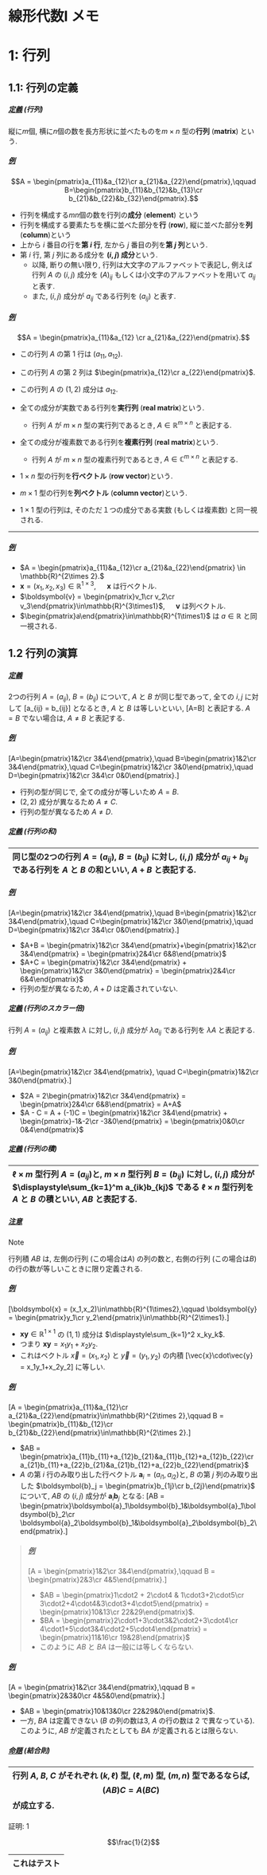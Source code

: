 # 線形代数I メモ
<a id="section1"></a>
# 1: 行列
<a id="section1-1"></a>
## 1.1: 行列の定義
##### <u>定義</u> (行列)
縦に$m$個, 横に$n$個の数を長方形状に並べたものを$m\times n$ 型の**行列** (**matrix**) という.

##### <u>例</u> 
$$A = \begin{pmatrix}a_{11}&a_{12}\cr a_{21}&a_{22}\end{pmatrix},\qquad B=\begin{pmatrix}b_{11}&b_{12}&b_{13}\cr b_{21}&b_{22}&b_{32}\end{pmatrix}.$$

* 行列を構成する$mn$個の数を行列の**成分** (**element**) という
* 行列を構成する要素たちを横に並べた部分を**行** (**row**), 縦に並べた部分を**列** (**column**)という
* 上から $i$ 番目の行を**第 $i$ 行**, 左から $j$ 番目の列を**第 $j$ 列**という.
* 第 $i$ 行, 第 $j$ 列にある成分を **$(i,j)$ 成分**という.
    * 以降, 断りの無い限り, 行列は大文字のアルファベットで表記し, 例えば行列 $A$ の $(i,j)$ 成分を $(A)_{ij}$ もしくは小文字のアルファベットを用いて $a_{ij}$ と表す. 
    * また, $(i,j)$ 成分が $a_{ij}$ である行列を $(a_{ij})$ と表す.

##### <u>例</u>
$$A = \begin{pmatrix}a_{11}&a_{12} \cr a_{21}&a_{22}\end{pmatrix}.$$
* この行列 $A$ の第 $1$ 行は $(a_{11},a_{12})$.
* この行列 $A$ の第 $2$ 列は $\begin{pmatrix}a_{12}\cr a_{22}\end{pmatrix}$.
* この行列 $A$ の $(1,2)$ 成分は $a_{12}$.

* 全ての成分が実数である行列を**実行列** (**real matrix**)という.
    * 行列 $A$ が $m\times n$ 型の実行列であるとき, $A\in \mathbb{R}^{m\times n}$ と表記する.
* 全ての成分が複素数である行列を**複素行列** (**real matrix**)という.
    * 行列 $A$ が $m\times n$ 型の複素行列であるとき, $A\in \mathbb{C}^{m\times n}$ と表記する.
* $1\times n$ 型の行列を**行ベクトル** (**row vector**)という.
* $m\times 1$ 型の行列を**列ベクトル** (**column vector**)という.
* $1\times 1$ 型の行列は, そのただ$１$つの成分である実数 (もしくは複素数) と同一視される.

---

##### <u>例</u>
* $A = \begin{pmatrix}a_{11}&a_{12}\cr a_{21}&a_{22}\end{pmatrix} \in \mathbb{R}^{2\times 2}.$
* $\boldsymbol{x} = (x_1,x_2,x_3)\in\mathbb{R}^{1\times3}$, &emsp; $\boldsymbol{x}$ は行ベクトル.
* $\boldsymbol{v} = \begin{pmatrix}v_1\cr v_2\cr v_3\end{pmatrix}\in\mathbb{R}^{3\times1}$, &emsp; $\boldsymbol{v}$ は列ベクトル.
* $\begin{pmatrix}a\end{pmatrix}\in\mathbb{R}^{1\times1}$ は $a\in\mathbb{R}$ と同一視される.

## 1.2 行列の演算
##### <u>定義</u>
$2$つの行列 $A=(a_{ij})$, $B=(b_{ij})$ について, $A$ と $B$ が同じ型であって, 全ての $i,j$ に対して \[a_{ij} = b_{ij}\] となるとき, $A$ と $B$ は等しいといい, \[A=B\] と表記する. $A=B$ でない場合は, $A\neq B$ と表記する.

##### <u>例</u>
\[A=\begin{pmatrix}1&2\cr 3&4\end{pmatrix},\quad B=\begin{pmatrix}1&2\cr 3&4\end{pmatrix},\quad C=\begin{pmatrix}1&2\cr 3&0\end{pmatrix},\quad D=\begin{pmatrix}1&2\cr 3&4\cr 0&0\end{pmatrix}.\]
* 行列の型が同じで, 全ての成分が等しいため $A=B$.
* $(2,2)$ 成分が異なるため $A\neq C$. 
* 行列の型が異なるため $A\neq D$.

##### <u>定義</u> (行列の和)
|同じ型の$2$つの行列 $A=(a_{ij})$, $B=(b_{ij})$ に対し, $(i,j)$ 成分が $a_{ij}+b_{ij}$ である行列を $A$ と $B$ の和といい, $A+B$ と表記する.|
|:---|
##### <u>例</u>
\[A=\begin{pmatrix}1&2\cr 3&4\end{pmatrix},\quad B=\begin{pmatrix}1&2\cr 3&4\end{pmatrix},\quad C=\begin{pmatrix}1&2\cr 3&0\end{pmatrix},\quad D=\begin{pmatrix}1&2\cr 3&4\cr 0&0\end{pmatrix}.\]
* $A+B = \begin{pmatrix}1&2\cr 3&4\end{pmatrix}+\begin{pmatrix}1&2\cr 3&4\end{pmatrix} = \begin{pmatrix}2&4\cr 6&8\end{pmatrix}$ 
* $A+C = \begin{pmatrix}1&2\cr 3&4\end{pmatrix} + \begin{pmatrix}1&2\cr 3&0\end{pmatrix} = \begin{pmatrix}2&4\cr 6&4\end{pmatrix}$
* 行列の型が異なるため, $A+D$ は定義されていない. 

##### <u>定義</u> (行列のスカラー倍)
行列 $A=(a_{ij})$ と複素数 $\lambda$ に対し, $(i,j)$ 成分が $\lambda a_{ij}$ である行列を $\lambda A$ と表記する.
##### <u>例</u>
\[A=\begin{pmatrix}1&2\cr 3&4\end{pmatrix}, \quad C=\begin{pmatrix}1&2\cr 3&0\end{pmatrix}.\]
* $2A = 2\begin{pmatrix}1&2\cr 3&4\end{pmatrix} = \begin{pmatrix}2&4\cr 6&8\end{pmatrix} = A+A$
* $A - C = A + (-1)C = \begin{pmatrix}1&2\cr 3&4\end{pmatrix} + \begin{pmatrix}-1&-2\cr -3&0\end{pmatrix} = \begin{pmatrix}0&0\cr 0&4\end{pmatrix}$

##### <u>定義</u> (行列の積)
|$\ell\times m$ 型行列 $A=(a_{ij})$と, $m\times n$ 型行列 $B=(b_{ij})$ に対し, $(i,j)$ 成分が $\displaystyle\sum_{k=1}^m a_{ik}b_{kj}$ である $\ell \times n$ 型行列を $A$ と $B$ の**積**といい, $AB$ と表記する. |
|:---|

##### <u>注意</u>

>[!NOTE]
> 行列積 $AB$ は, 左側の行列 (この場合は$A$) の列の数と, 右側の行列 (この場合は$B$) の行の数が等しいこときに限り定義される.  

##### <u>例</u>
\[\boldsymbol{x} = (x_1,x_2)\in\mathbb{R}^{1\times2},\qquad \boldsymbol{y} = \begin{pmatrix}y_1\cr y_2\end{pmatrix}\in\mathbb{R}^{2\times1}.\]
* $\boldsymbol{x}\boldsymbol{y}\in\mathbb{R}^{1\times1}$ の $(1,1)$ 成分は $\displaystyle\sum_{k=1}^2 x_ky_k$.
* つまり $\boldsymbol{x}\boldsymbol{y} = x_1y_1+x_2y_2$.
* これはベクトル $\vec{x}=(x_1,x_2)$ と $\vec{y}=(y_1,y_2)$ の内積 \[\vec{x}\cdot\vec{y} = x_1y_1+x_2y_2\] に等しい.

##### <u>例</u>
\[A = \begin{pmatrix}a_{11}&a_{12}\cr a_{21}&a_{22}\end{pmatrix}\in\mathbb{R}^{2\times 2},\qquad B = \begin{pmatrix}b_{11}&b_{12}\cr b_{21}&b_{22}\end{pmatrix}\in\mathbb{R}^{2\times 2}.\]
* $AB = \begin{pmatrix}a_{11}b_{11}+a_{12}b_{21}&a_{11}b_{12}+a_{12}b_{22}\cr a_{21}b_{11}+a_{22}b_{21}&a_{21}b_{12}+a_{22}b_{22}\end{pmatrix}$
* $A$ の第 $i$ 行のみ取り出した行ベクトル $\boldsymbol{a}_i = (a_{i1},a_{i2})$と, $B$ の第 $j$ 列のみ取り出した $\boldsymbol{b}_j = \begin{pmatrix}b_{1j}\cr b_{2j}\end{pmatrix}$ について, $AB$ の $(i,j)$ 成分が $\boldsymbol{a}_i\boldsymbol{b}_j$ となる: \[AB = \begin{pmatrix}\boldsymbol{a}_1\boldsymbol{b}_1&\boldsymbol{a}_1\boldsymbol{b}_2\cr \boldsymbol{a}_2\boldsymbol{b}_1&\boldsymbol{a}_2\boldsymbol{b}_2\end{pmatrix}.\]

> ##### <u>例</u>
> \[A = \begin{pmatrix}1&2\cr 3&4\end{pmatrix},\qquad B =  \begin{pmatrix}2&3\cr 4&5\end{pmatrix}.\]
> * $AB = \begin{pmatrix}1\cdot2 + 2\cdot4 & 1\cdot3+2\cdot5\cr 3\cdot2+4\cdot4&3\cdot3+4\cdot5\end{pmatrix} = \begin{pmatrix}10&13\cr 22&29\end{pmatrix}$.
> * $BA = \begin{pmatrix}2\cdot1+3\cdot3&2\cdot2+3\cdot4\cr 4\cdot1+5\cdot3&4\cdot2+5\cdot4\end{pmatrix} = \begin{pmatrix}11&16\cr 19&28\end{pmatrix}$
> * このように $AB$ と $BA$ は一般には等しくならない.

##### <u>例</u>    
\[A = \begin{pmatrix}1&2\cr 3&4\end{pmatrix},\qquad B = \begin{pmatrix}2&3&0\cr 4&5&0\end{pmatrix}.\]
* $AB = \begin{pmatrix}10&13&0\cr 22&29&0\end{pmatrix}$.
* 一方, $BA$ は定義できない ($B$ の列の数は$3$, $A$ の行の数は $2$ で異なっている). このように, $AB$ が定義されたとしても $BA$ が定義されるとは限らない.

##### <u>命題</u> (結合則)
|行列 $A$, $B$, $C$ がそれぞれ $(k,\ell)$ 型, $(\ell,m)$ 型, $(m,n)$ 型であるならば, $$(AB)C = A(BC)$$ が成立する.|
|:---|


証明: 
$1$
```math
\frac{1}{2}
```
|これはテスト|
|:--|